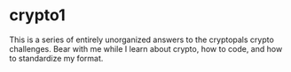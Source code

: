 # crypto1

This is a series of entirely unorganized answers to the cryptopals crypto challenges.  Bear with me while I learn about crypto, how to code, and how to standardize my format.
